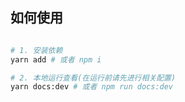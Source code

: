

## 如何使用

```bash

# 1. 安装依赖
yarn add # 或者 npm i

# 2. 本地运行查看(在运行前请先进行相关配置)
yarn docs:dev # 或者 npm run docs:dev

```
